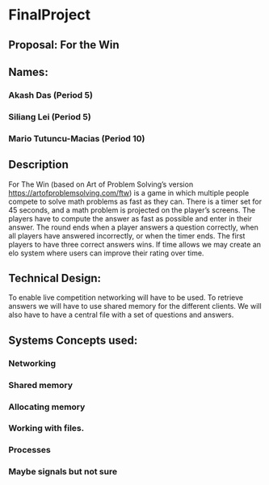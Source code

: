 # FinalProject

## Proposal: For the Win

## Names:
### Akash Das (Period 5)
### Siliang Lei (Period 5)
### Mario Tutuncu-Macias (Period 10)


## Description
For The Win (based on Art of Problem Solving’s version https://artofproblemsolving.com/ftw) is a game in which multiple people compete to solve math problems as fast as they can. There is a timer set for 45 seconds, and a math problem is projected on the player’s screens. The players have to compute the answer as fast as possible and enter in their answer. The round ends when a player answers a question correctly, when all players have answered incorrectly, or when the timer ends. The first players to have three correct answers wins. If time allows we may create an elo system where users can improve their rating over time.

## Technical Design:
To enable live competition networking will have to be used. To retrieve answers we will have to use shared memory for the different clients. We will also have to have a central file with a set of questions and answers.

## Systems Concepts used:
### Networking
### Shared memory
### Allocating memory
### Working with files.
### Processes
### Maybe signals but not sure
